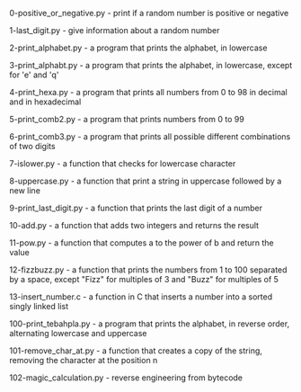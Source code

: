 0-positive_or_negative.py - print if a random number is positive or negative

1-last_digit.py - give information about a random number

2-print_alphabet.py - a program that prints the alphabet, in lowercase

3-print_alphabt.py - a program that prints the alphabet, in lowercase, except for 'e' and 'q'

4-print_hexa.py - a program that prints all numbers from 0 to 98 in decimal and in hexadecimal

5-print_comb2.py - a program that prints numbers from 0 to 99

6-print_comb3.py - a program that prints all possible different combinations of two digits

7-islower.py - a function that checks for lowercase character

8-uppercase.py - a function that print a string in uppercase followed by a new line

9-print_last_digit.py - a function that prints the last digit of a number

10-add.py - a function that adds two integers and returns the result

11-pow.py - a function that computes a to the power of b and return the value

12-fizzbuzz.py - a function that prints the numbers from 1 to 100 separated by a space, except "Fizz" for multiples of 3 and "Buzz" for multiples of 5

13-insert_number.c - a function in C that inserts a number into a sorted singly linked list

100-print_tebahpla.py - a program that prints the alphabet, in reverse order, alternating lowercase and uppercase

101-remove_char_at.py - a function that creates a copy of the string, removing the character at the position n

102-magic_calculation.py - reverse engineering from bytecode